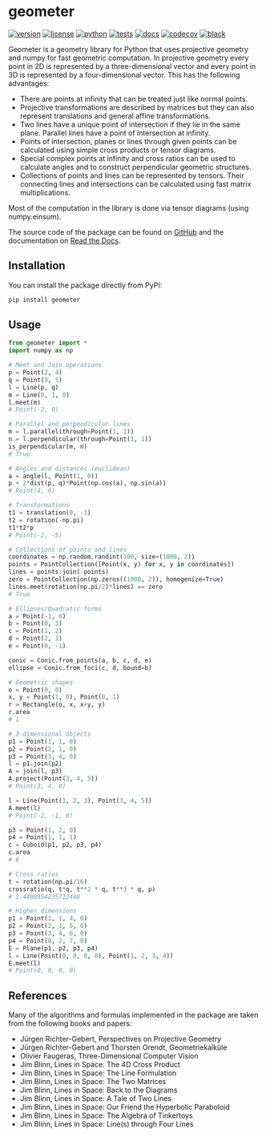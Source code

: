 # geometer

[![version](https://img.shields.io/pypi/v/geometer.svg)](https://pypi.org/project/geometer/)
[![license](https://img.shields.io/pypi/l/geometer.svg)](https://pypi.org/project/geometer/)
[![python](https://img.shields.io/pypi/pyversions/geometer.svg)](https://pypi.org/project/geometer/)
[![tests](https://github.com/jan-mue/geometer/actions/workflows/tests.yaml/badge.svg)](https://github.com/jan-mue/geometer/actions)
[![docs](https://readthedocs.org/projects/geometer/badge/?version=latest)](https://geometer.readthedocs.io/en/latest/?badge=latest)
[![codecov](https://codecov.io/github/jan-mue/geometer/coverage.svg?branch=master)](https://codecov.io/github/jan-mue/geometer)
[![black](https://img.shields.io/badge/code%20style-black-000000.svg)](https://github.com/psf/black)

Geometer is a geometry library for Python that uses projective geometry and numpy for fast geometric computation.
In projective geometry every point in 2D is represented by a three-dimensional vector and every point in 3D
is represented by a four-dimensional vector. This has the following advantages:

- There are points at infinity that can be treated just like normal points.
- Projective transformations are described by matrices but they can also
  represent translations and general affine transformations.
- Two lines have a unique point of intersection if they lie in the same
  plane. Parallel lines have a point of intersection at infinity.
- Points of intersection, planes or lines through given points can be
  calculated using simple cross products or tensor diagrams.
- Special complex points at infinity and cross ratios can be used to calculate
  angles and to construct perpendicular geometric structures.
- Collections of points and lines can be represented by tensors. Their connecting lines
  and intersections can be calculated using fast matrix multiplications.

Most of the computation in the library is done via tensor diagrams (using numpy.einsum).

The source code of the package can be found on [GitHub](https://github.com/jan-mue/geometer)
and the documentation on [Read the Docs](https://geometer.readthedocs.io).

## Installation

You can install the package directly from PyPI:
```bash
pip install geometer
```

## Usage

```Python
from geometer import *
import numpy as np

# Meet and Join operations
p = Point(2, 4)
q = Point(3, 5)
l = Line(p, q)
m = Line(0, 1, 0)
l.meet(m)
# Point(-2, 0)

# Parallel and perpendicular lines
m = l.parallel(through=Point(1, 1))
n = l.perpendicular(through=Point(1, 1))
is_perpendicular(m, n)
# True

# Angles and distances (euclidean)
a = angle(l, Point(1, 0))
p + 2*dist(p, q)*Point(np.cos(a), np.sin(a))
# Point(4, 6)

# Transformations
t1 = translation(0, -1)
t2 = rotation(-np.pi)
t1*t2*p
# Point(-2, -5)

# Collections of points and lines
coordinates = np.random.randint(100, size=(1000, 2))
points = PointCollection([Point(x, y) for x, y in coordinates])
lines = points.join(-points)
zero = PointCollection(np.zeros((1000, 2)), homogenize=True)
lines.meet(rotation(np.pi/2)*lines) == zero
# True

# Ellipses/Quadratic forms
a = Point(-1, 0)
b = Point(0, 3)
c = Point(1, 2)
d = Point(2, 1)
e = Point(0, -1)

conic = Conic.from_points(a, b, c, d, e)
ellipse = Conic.from_foci(c, d, bound=b)

# Geometric shapes
o = Point(0, 0)
x, y = Point(1, 0), Point(0, 1)
r = Rectangle(o, x, x+y, y)
r.area
# 1

# 3-dimensional objects
p1 = Point(1, 1, 0)
p2 = Point(2, 1, 0)
p3 = Point(3, 4, 0)
l = p1.join(p2)
A = join(l, p3)
A.project(Point(3, 4, 5))
# Point(3, 4, 0)

l = Line(Point(1, 2, 3), Point(3, 4, 5))
A.meet(l)
# Point(-2, -1, 0)

p3 = Point(1, 2, 0)
p4 = Point(1, 1, 1)
c = Cuboid(p1, p2, p3, p4)
c.area
# 6

# Cross ratios
t = rotation(np.pi/16)
crossratio(q, t*q, t**2 * q, t**3 * q, p)
# 1.4408954235712448

# Higher dimensions
p1 = Point(1, 1, 4, 0)
p2 = Point(2, 1, 5, 0)
p3 = Point(3, 4, 6, 0)
p4 = Point(0, 2, 7, 0)
E = Plane(p1, p2, p3, p4)
l = Line(Point(0, 0, 0, 0), Point(1, 2, 3, 4))
E.meet(l)
# Point(0, 0, 0, 0)

```

## References

Many of the algorithms and formulas implemented in the package are taken from
the following books and papers:

- Jürgen Richter-Gebert, Perspectives on Projective Geometry
- Jürgen Richter-Gebert and Thorsten Orendt, Geometriekalküle
- Olivier Faugeras, Three-Dimensional Computer Vision
- Jim Blinn, Lines in Space: The 4D Cross Product
- Jim Blinn, Lines in Space: The Line Formulation
- Jim Blinn, Lines in Space: The Two Matrices
- Jim Blinn, Lines in Space: Back to the Diagrams
- Jim Blinn, Lines in Space: A Tale of Two Lines
- Jim Blinn, Lines in Space: Our Friend the Hyperbolic Paraboloid
- Jim Blinn, Lines in Space: The Algebra of Tinkertoys
- Jim Blinn, Lines in Space: Line(s) through Four Lines
